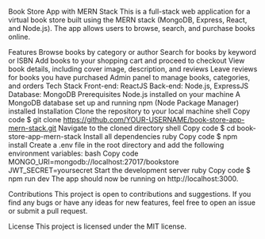 Book Store App with MERN Stack
This is a full-stack web application for a virtual book store built using the MERN stack (MongoDB, Express, React, and Node.js). The app allows users to browse, search, and purchase books online.

Features
Browse books by category or author
Search for books by keyword or ISBN
Add books to your shopping cart and proceed to checkout
View book details, including cover image, description, and reviews
Leave reviews for books you have purchased
Admin panel to manage books, categories, and orders
Tech Stack
Front-end: ReactJS
Back-end: Node.js, ExpressJS
Database: MongoDB
Prerequisites
Node.js installed on your machine
A MongoDB database set up and running
npm (Node Package Manager) installed
Installation
Clone the repository to your local machine
shell
Copy code
$ git clone https://github.com/YOUR-USERNAME/book-store-app-mern-stack.git
Navigate to the cloned directory
shell
Copy code
$ cd book-store-app-mern-stack
Install all dependencies
ruby
Copy code
$ npm install
Create a .env file in the root directory and add the following environment variables:
bash
Copy code
MONGO_URI=mongodb://localhost:27017/bookstore
JWT_SECRET=yoursecret
Start the development server
ruby
Copy code
$ npm run dev
The app should now be running on http://localhost:3000.

Contributions
This project is open to contributions and suggestions. If you find any bugs or have any ideas for new features, feel free to open an issue or submit a pull request.

License
This project is licensed under the MIT license.
